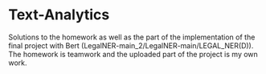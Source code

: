 # Text-Analytics
Solutions to the homework as well as the part of the implementation of the final project with Bert (LegalNER-main_2/LegalNER-main/LEGAL_NER(D)). The homework is teamwork and the uploaded part of the project is my own work.
